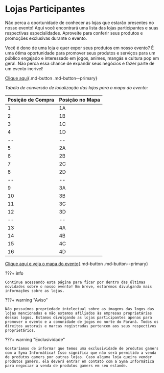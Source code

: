 # Lojas Participantes

Não perca a oportunidade de conhecer as lojas que estarão presentes no nosso evento! Aqui você encontrará uma lista das lojas participantes e suas respectivas especialidades. Aproveite para conferir seus produtos e promoções exclusivas durante o evento.

Você é dono de uma loja e quer expor seus produtos em nosso evento? É uma ótima oportunidade para promover seus produtos e serviços para um público engajado e interessado em jogos, animes, mangás e cultura pop em geral. Não perca essa chance de expandir seus negócios e fazer parte de um evento incrível!

[Clique aqui](https://eventos365.com.br/Event/Detail/29790){.md-button .md-button--primary}

_Tabela de conversão de localização das lojas para o mapa do evento:_

| Posição de Compra | Posição no Mapa |
| ----------------- | --------------- |
| 1                 | 1A              |
| 2                 | 1B              |
| 3                 | 1C              |
| 4                 | 1D              |
| --                | --              |
| 5                 | 2A              |
| 6                 | 2B              |
| 7                 | 2C              |
| 8                 | 2D              |
| --                | --              |
| 9                 | 3A              |
| 10                | 3B              |
| 11                | 3C              |
| 12                | 3D              |
| --                | --              |
| 13                | 4A              |
| 14                | 4B              |
| 15                | 4C              |
| 16                | 4D              |

[Clique aqui e veja o mapa do evento](/assets/pdf/mapa.pdf){.md-button .md-button--primary}

???+ info

    Continue acessando esta página para ficar por dentro das últimas novidades sobre o nosso evento! Em breve, estaremos divulgando mais informações sobre as lojas.

???+ warning "Aviso"

    Não possuímos propriedade intelectual sobre as imagens das logos das lojas mencionadas e não estamos afiliados às empresas proprietárias dessas logos. Estamos divulgando as lojas participantes apenas para promover o evento e a comunidade de jogos no norte do Paraná. Todos os direitos autorais e marcas registradas pertencem aos seus respectivos proprietários.

???+ warning "Exclusividade"

    Gostaríamos de informar que temos uma exclusividade de produtos gamers com a Syma Informática! Isso significa que não será permitido a venda de produtos gamers por outras lojas. Caso alguma loja queira vender produtos gamers, ela deverá entrar em contato com a Syma Informática para negociar a venda de produtos gamers em seu estande.
